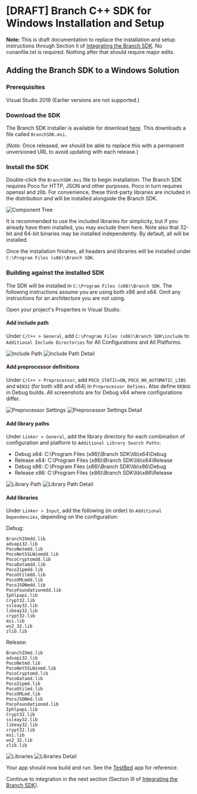 # \[DRAFT\] Branch C++ SDK for Windows Installation and Setup

**Note:**
This is draft documentation to replace the installation and setup instructions
through Section II of [Integrating the Branch SDK](https://help.branch.io/developers-hub/docs/windows-cpp-basic-integration#integrating-the-branch-sdk). No conanfile.txt is required.
Nothing after that should require major edits.

## Adding the Branch SDK to a Windows Solution

### Prerequisites

Visual Studio 2019 (Earlier versions are not supported.)

### Download the SDK

The Branch SDK Installer is available for download [here](https://github.com/BranchMetrics/cpp-branch-deep-linking-attribution/releases/download/1.2.0-rc1/BranchSDK.msi). This downloads a file called
`BranchSDK.msi`.

(_Note:_ Once released, we should be able to
replace this with a permanent unversioned URL to avoid updating with each
release.)

### Install the SDK

Double-click the `BranchSDK.msi` file to begin installation. The Branch SDK
requires Poco for HTTP, JSON and other purposes. Poco in turn requires openssl
and zlib. For convenience, these third-party libraries are included in the
distribution and will be installed alongside the Branch SDK.

![Component Tree](./assets/component-tree.png)

It is recommended to use the included libraries for simplicity, but if you
already have them installed, you may exclude them here. Note also that 32-bit
and 64-bit binaries may be installed independently. By default, all will be
installed.

Once the installation finishes, all headers and libraries will be installed
under `C:\Program Files (x86)\Branch SDK`.

### Building against the installed SDK

The SDK will be installed in `C:\Program Files (x86)\Branch SDK`. The
following instructions assume you are using both x86 and x64. Omit any
instructions for an architecture you are not using.

Open your project's Properties in Visual Studio.

#### Add include path

Under `C/C++ > General`, add
`C:\Program Files (x86)\Branch SDK\include` to `Additional Include Directories`
for All Configurations and All Platforms.

![Include Path](./assets/include-path.png)
![Include Path Detail](./assets/include-path-detail.png)

#### Add preprocessor definitions

Under `C/C++ > Preprocessor`, add `POCO_STATIC=ON`, `POCO_NO_AUTOMATIC_LIBS` and
`WIN32` (for both x86 and x64) in `Preprocessor Defines`. Also define `DEBUG` in
Debug builds. All screenshots are for Debug x64 where configurations differ.

![Preprocessor Settings](./assets/preprocessor.png)
![Preprocessor Settings Detail](./assets/preprocessor-detail.png)

#### Add library paths

Under `Linker > General`, add the library directory for each combination of
configuration and platform to `Additional Library Search Paths`:
- Debug x64:
  C:\Program Files (x86)\Branch SDK\lib\x64\Debug
- Release x64:
  C:\Program Files (x86)\Branch SDK\lib\x64\Release
- Debug x86:
  C:\Program Files (x86)\Branch SDK\lib\x86\Debug
- Release x86:
  C:\Program Files (x86)\Branch SDK\lib\x86\Release

![Library Path](./assets/lib-path.png)
![Library Path Detail](./assets/lib-path-detail.png)

#### Add libraries

Under `Linker > Input`, add the following (in order) to `Additional
Dependencies`, depending on the configuration:

Debug:
```
BranchIOmdd.lib
advapi32.lib
PocoNetmdd.lib
PocoNetSSLWinmdd.lib
PocoCryptomdd.lib
PocoDatamdd.lib
PocoZipmdd.lib
PocoUtilmdd.lib
PocoXMLmdd.lib
PocoJSONmdd.lib
PocoFoundationmdd.lib
Iphlpapi.lib
Crypt32.lib
ssleay32.lib
libeay32.lib
crypt32.lib
msi.lib
ws2_32.lib
zlib.lib
```

Release:
```
BranchIOmd.lib
advapi32.lib
PocoNetmd.lib
PocoNetSSLWinmd.lib
PocoCryptomd.lib
PocoDatamd.lib
PocoZipmd.lib
PocoUtilmd.lib
PocoXMLmd.lib
PocoJSONmd.lib
PocoFoundationmd.lib
Iphlpapi.lib
Crypt32.lib
ssleay32.lib
libeay32.lib
crypt32.lib
msi.lib
ws2_32.lib
zlib.lib
```

![Libraries](./assets/libraries.png)
![Libraries Detail](./assets/libraries-detail.png)

Your app should now build and run. See the [TestBed](../../BranchSDK-Samples/Windows/TestBed)
app for reference.

Continue to integration in the next section (Section III of [Integrating the Branch SDK](https://help.branch.io/developers-hub/docs/windows-cpp-basic-integration#integrating-the-branch-sdk)).
